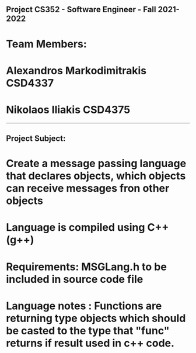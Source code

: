 ## Project  CS352 - Software Engineer - Fall 2021-2022
# Team Members:
#    Alexandros Markodimitrakis CSD4337
#    Nikolaos Iliakis CSD4375
----------------------------------------------------------------
## Project Subject:
# Create a message passing language that declares objects, which objects can receive messages fron other objects
# Language is compiled using C++ (g++)
# Requirements: MSGLang.h to be included in source code file
# Language notes : Functions are returning <any> type objects which should be casted to the type that "func" returns if result used in c++ code.